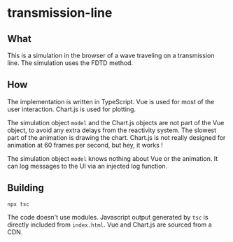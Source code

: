 # transmission-line
## What
This is a simulation in the browser of a wave traveling on a transmission line. The simulation uses the FDTD method.

## How
The implementation is written in TypeScript. Vue is used for most of the user interaction.
Chart.js is used for plotting.

The simulation object `model` and the Chart.js objects are not part of the Vue object, to avoid any extra delays from the reactivity system.
The slowest part of the animation is drawing the chart. Chart.js is not really designed for animation at 60 frames per second, but hey, it works !

The simulation object `model` knows nothing about Vue or the animation. It can log messages to the UI via an injected log function.

## Building
`npx tsc`

The code doesn't use modules. Javascript output generated by `tsc` is directly
included from `index.html`. Vue and Chart.js are sourced from a CDN.